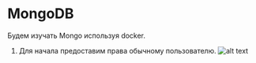 # MongoDB

Будем изучать Mongo используя docker.

1. Для начала предоставим права обычному пользователю.
![alt text](https://github.com/AkshaevNikita/MongoDB/master/pic1.jpg?raw=true)
